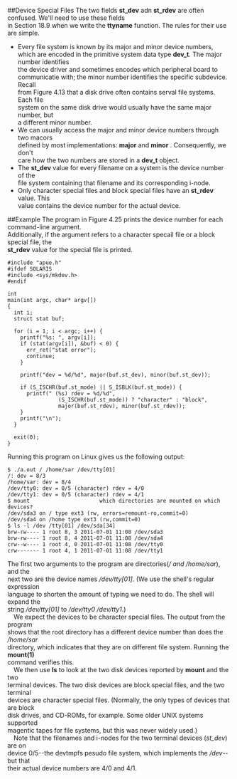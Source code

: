 ##Device Special Files
The two fields **st_dev** adn **st_rdev** are often confused. We'll need to use these fields  
in Section 18.9 when we write the **ttyname** function. The rules for their use are simple.  
- Every file system is known by its major and minor device numbers, which are 
  encoded in the primitive system data type **dev_t**. The major number identifies  
  the device driver and sometimes encodes which peripheral board to  
  communicatie with; the minor number identifies the specific subdevice. Recall  
  from Figure 4.13 that a disk drive often contains serval file systems. Each file  
  system on the same disk drive would usually have the same major number, but  
  a different minor number.  
- We can usually access the major and minor device numbers through two macors  
  defined by most implementations: **major** and **minor** . Consequently, we don't  
  care how the two numbers are stored in a **dev_t** object.  
- The **st_dev** value for every filename on a system is the device number of the  
  file system containing that filename and its corresponding i-node.  
- Only character special files and block special files have an **st_rdev** value. This  
  value contains the device number for the actual device.  

##Example
The program in Figure 4.25 prints the device number for each command-line argument.  
Additionally, if the argument refers to a character specail file or a block special file, the  
**st_rdev** value for the special file is printed.

```
#include "apue.h"
#ifdef SOLARIS
#include <sys/mkdev.h>
#endif

int 
main(int argc, char* argv[])
{
  int i;
  struct stat buf;

  for (i = 1; i < argc; i++) {
    printf("%s: ", argv[i]);
    if (stat(argv[i]), &buf) < 0) {
      err_ret("stat error");
      continue;
    }

    printf("dev = %d/%d", major(buf.st_dev), minor(buf.st_dev));

    if (S_ISCHR(buf.st_mode) || S_ISBLK(buf.st_mode)) {
      printf(" (%s) rdev = %d/%d", 
                (S_ISCHR(buf.st_mode)) ? "character" : "block", 
                major(buf.st_rdev), minor(buf.st_rdev));
    }
    printf("\n");
  }

  exit(0);
}
```
Running this program on Linux gives us the following output:  

```
$ ./a.out / /home/sar /dev/tty[01]  
/: dev = 8/3  
/home/sar: dev = 8/4  
/dev/tty0: dev = 0/5 (character) rdev = 4/0  
/dev/tty1: dev = 0/5 (character) rdev = 4/1  
$ mount                      which directories are mounted on which devices?  
/dev/sda3 on / type ext3 (rw, errors=remount-ro,commit=0)  
/dev/sda4 on /home type ext3 (rw,commit=0)  
$ ls -l /dev /tty[01] /dev/sda[34]  
brw-rw---- 1 root 8, 3 2011-07-01 11:08 /dev/sda3  
brw-rw---- 1 root 8, 4 2011-07-01 11:08 /dev/sda4  
crw--w---- 1 root 4, 0 2011-07-01 11:08 /dev/tty0  
crw------- 1 root 4, 1 2011-07-01 11:08 /dev/tty1  
```
The first two arguments to the program are directories(*/ and /home/sar*), and the  
next two are the device names */dev/tty[01]*. (We use the shell's regular expression  
language to shorten the amount of typing we need to do. The shell will expand the  
string */dev/tty[01]* to */dev/tty0 /dev/tty1*.)  
&ensp;&ensp;We expect the devices to be character special files. The output from the program  
shows that the root directory has a different device number than does the */home/sar*  
directory, which indicates that they are on different file system. Running the **mount(1)**  
command verifies this.  
&ensp;&ensp;We then use **ls** to look at the two disk devices reported by **mount** and the two  
terminal devices. The two disk devices are block special files, and the two terminal  
devices are character special files. (Normally, the only types of devices that are block  
disk drives, and CD-ROMs, for example. Some older UNIX systems supported  
magentic tapes for file systems, but this was never widely used.)  
&ensp;&ensp;Note that the filenames and i-nodes for the two terminal devices (*st_dev*) are on  
device 0/5--the devtmpfs pesudo file system, which implements the */dev*--but that  
their actual device numbers are 4/0 and 4/1.  


